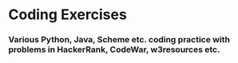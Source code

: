 # Coding Exercises

### Various Python, Java, Scheme etc. coding practice with problems in HackerRank, CodeWar, w3resources etc.
